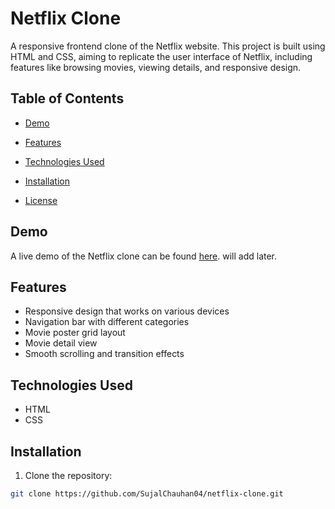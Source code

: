 # Netflix Clone

A responsive frontend clone of the Netflix website. This project is built using HTML and CSS, aiming to replicate the user interface of Netflix, including features like browsing movies, viewing details, and responsive design.

## Table of Contents

- [Demo](#demo)
- [Features](#features)
- [Technologies Used](#technologies-used)
- [Installation](#installation)

- [License](https://github.com/SujalChauhan04/NETFLIX/blob/main/LICENSE)

## Demo

A live demo of the Netflix clone can be found [here](https://sujalchauhan04.github.io/NETFLIX/). will add later.

## Features

- Responsive design that works on various devices
- Navigation bar with different categories
- Movie poster grid layout
- Movie detail view
- Smooth scrolling and transition effects

## Technologies Used

- HTML
- CSS

## Installation

1. Clone the repository:

```bash
git clone https://github.com/SujalChauhan04/netflix-clone.git

